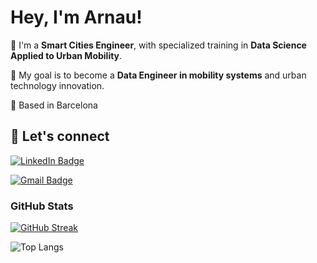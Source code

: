 
# Hey, I'm Arnau!

🚀 I'm a **Smart Cities Engineer**, with specialized training in **Data Science Applied to Urban Mobility**. 

🎯 My goal is to become a **Data Engineer in mobility systems** and urban technology innovation. 

📍 Based in Barcelona

## 📣 Let's connect

[![LinkedIn Badge](https://img.shields.io/badge/-LinkedIn-blue?logo=Linkedin&logoColor=white&style=flat&link=https://www.linkedin.com/in/arnausmartcities/)](https://www.linkedin.com/in/arnau-montasell-escriche/)

[![Gmail Badge](https://img.shields.io/badge/-arnaumontasell-c14438?logo=Gmail&logoColor=white&style=flat&link=mailto:arnaumontasell)](mailto:arnaumontasell@gmail.com)

### GitHub Stats

[![GitHub Streak](https://github-readme-streak-stats.herokuapp.com?user=arnaumontasell&theme=dark)](https://git.io/streak-stats)

![Top Langs](https://github-readme-stats.vercel.app/api/top-langs/?username=arnaumontasell&layout=compact)
